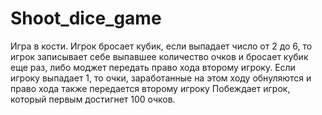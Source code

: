 # Shoot_dice_game
 
Игра в кости. 
Игрок бросает кубик, если выпадает число от 2 до 6, то игрок записывает себе 
выпавшее количество очков и бросает кубик еще раз, либо моджет передать право хода второму игроку.
Если игроку выпадает 1, то очки, заработанные на этом ходу обнуляются и право хода также передается второму игроку
Побеждает игрок, который первым достигнет 100 очков.